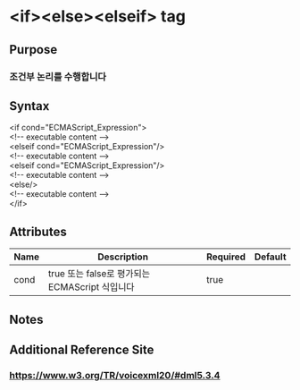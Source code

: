 # \<if>\<else>\<elseif>   tag
## Purpose 
### 조건부 논리를 수행합니다
## Syntax
\<if cond="ECMAScript_Expression"> \
   \<!-- executable content --> \
\<elseif cond="ECMAScript_Expression"/> \
   \<!-- executable content --> \
\<elseif cond="ECMAScript_Expression"/> \
   \<!-- executable content --> \
\<else/> \
\<!-- executable content --> \
\</if>



## Attributes
|Name |Description |Required |Default|
|-----|------------|---------|-------|
|cond |true 또는 false로 평가되는 ECMAScript 식입니다 |   true  |      |

## Notes

## Additional Reference Site
### https://www.w3.org/TR/voicexml20/#dml5.3.4
